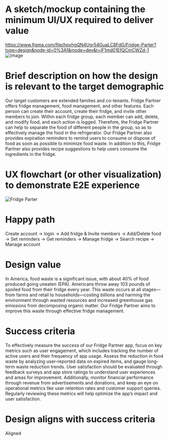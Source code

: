 # A sketch/mockup containing the minimum UI/UX required to deliver value
https://www.figma.com/file/hpxhgQN4Ugr54GuaLC8FdG/Fridge-Parter?type=design&node-id=0%3A1&mode=dev&t=iF1md01EfQCmCWZd-1
![image](https://github.com/gly66/545GroupProject/assets/80219810/aba9c3cb-11f8-4317-ae03-9c869715f01e)

# Brief description on how the design is relevant to the target demographic
Our target customers are extended families and co-tenants. Fridge Partner offers fridge management, food management, and other features. Each person can create their account, create their fridge, and invite other members to join. Within each fridge group, each member can add, delete, and modify food, and each action is logged. Therefore, the Fridge Partner can help to separate the food of different people in the group, so as to effectively manage the food in the refrigerator. Our Fridge Partner also provides expiration reminders to remind users to consume or dispose of food as soon as possible to minimize food waste. In addition to this, Fridge Partner also provides recipe suggestions to help users consume the ingredients in the fridge.
# UX flowchart (or other visualization) to demonstrate E2E experience
![Fridge Parter](https://github.com/gly66/545GroupProject/assets/80219810/4ece2115-1c8a-4c19-8c32-3ff6050c3696)

# Happy path
Create account -> login -> Add fridge & Invite members -> Add/Delete food -> Set reminders -> Get reminders -> Manage fridge -> Search recipe -> Manage account

# Design value
In America, food waste is a significant issue, with about 40% of food produced going uneaten (EPA). Americans throw away 103 pounds of spoiled food from their fridge every year. This waste occurs at all stages—from farms and retail to households—costing billions and harming the environment through wasted resources and increased greenhouse gas emissions from decomposing organic matter. Our Fridge Partner aims to improve this waste through effective fridge management.

# Success criteria
To effectively measure the success of our Fridge Partner app, focus on key metrics such as user engagement, which includes tracking the number of active users and their frequency of app usage. Assess the reduction in food waste by analyzing user-reported data on expired items, and gauge long-term waste reduction trends. User satisfaction should be evaluated through feedback surveys and app store ratings to understand user experiences and areas for improvement. Additionally, monitor financial performance through revenue from advertisements and donations, and keep an eye on operational metrics like user retention rates and customer support queries. Regularly reviewing these metrics will help optimize the app’s impact and user satisfaction.

# Design aligns with success criteria
Aligned
